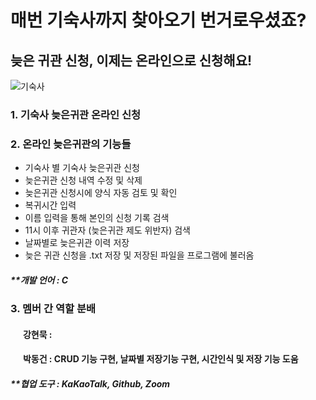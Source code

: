 # 매번 기숙사까지 찾아오기 번거로우셨죠?
## 늦은 귀관 신청, 이제는 온라인으로 신청해요!
![기숙사](https://cdn.pixabay.com/photo/2020/02/02/20/26/famu-4814068_1280.jpg)

### 1. 기숙사 늦은귀관 온라인 신청 

### 2. 온라인 늦은귀관의 기능들  

* 기숙사 별 기숙사 늦은귀관 신청
* 늦은귀관 신청 내역 수정 및 삭제
* 늦은귀관 신청시에 양식 자동 검토 및 확인
* 복귀시간 입력
* 이름 입력을 통해 본인의 신청 기록 검색
* 11시 이후 귀관자 (늦은귀관 제도 위반자) 검색
* 날짜별로 늦은귀관 이력 저장
* 늦은 귀관 신청을 .txt 저장 및 저장된 파일을 프로그램에 불러옴
##### **개발 언어 : C



### 3. 멤버 간 역할 분배  
####  &nbsp; &nbsp; &nbsp; 강현묵 :
####  &nbsp; &nbsp; &nbsp; 박동건 : CRUD 기능 구현, 날짜별 저장기능 구현, 시간인식 및 저장 기능 도움

##### **협업 도구 : KaKaoTalk, Github, Zoom